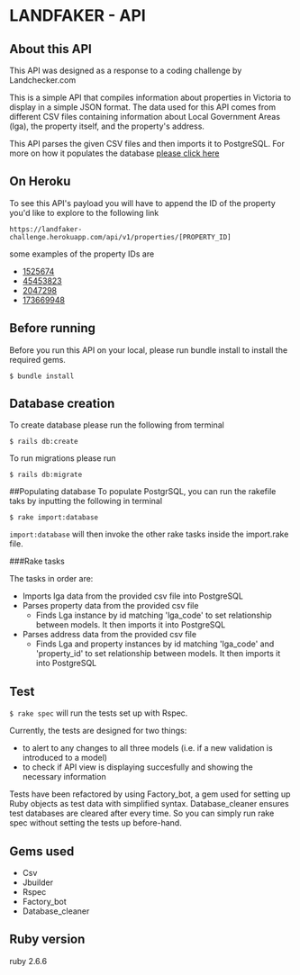 # LANDFAKER - API

## About this API

This API was designed as a response to a coding challenge by Landchecker.com

This is a simple API that compiles information about properties in Victoria to display in a simple JSON format. The data used for this API comes from different CSV files containing information about Local Government Areas (lga), the property itself, and the property's address.

This API parses the given CSV files and then imports it to PostgreSQL. For more on how it populates the database [please click here](##populating-database)

## On Heroku

To see this API's payload you will have to append the ID of the property you'd like to explore to the following link
```
https://landfaker-challenge.herokuapp.com/api/v1/properties/[PROPERTY_ID]
```

some examples of the property IDs are

- [1525674](https://landfaker-challenge.herokuapp.com/api/v1/properties/1525674)
- [45453823](https://landfaker-challenge.herokuapp.com/api/v1/properties/45453823)
- [2047298](https://landfaker-challenge.herokuapp.com/api/v1/properties/2047298)
- [173669948](https://landfaker-challenge.herokuapp.com/api/v1/properties/173669948)

## Before running
Before you run this API on your local, please run bundle install to install the required gems.

```
$ bundle install
```

## Database creation
To create database please run the following from terminal
```
$ rails db:create
```
To run migrations please run
```
$ rails db:migrate
```

##Populating database
To populate PostgrSQL, you can run the rakefile taks by inputting the following in terminal
```
$ rake import:database
```
```import:database``` will then invoke the other rake tasks inside the import.rake file.

###Rake tasks

The tasks in order are:
- Imports lga data from the provided csv file into PostgreSQL
- Parses property data from the provided csv file 
  - Finds Lga instance by id matching 'lga_code' to set relationship between models. It then imports it into PostgreSQL
- Parses address data from the provided csv file 
  - Finds Lga and property instances by id matching 'lga_code' and 'property_id' to set relationship between models. It then imports it into PostgreSQL

## Test
```$ rake spec``` will run the tests set up with Rspec.

Currently, the tests are designed for two things:
- to alert to any changes to all three models (i.e. if a new validation is introduced to a model) 
- to check if API view is displaying succesfully and showing the necessary information

Tests have been refactored by using Factory_bot, a gem used for setting up Ruby objects as test data with simplified syntax.
Database_cleaner ensures test databases are cleared after every time. So you can simply run rake spec without setting the tests up before-hand.



## Gems used
- Csv
- Jbuilder
- Rspec
- Factory_bot
- Database_cleaner



## Ruby version 
ruby 2.6.6


